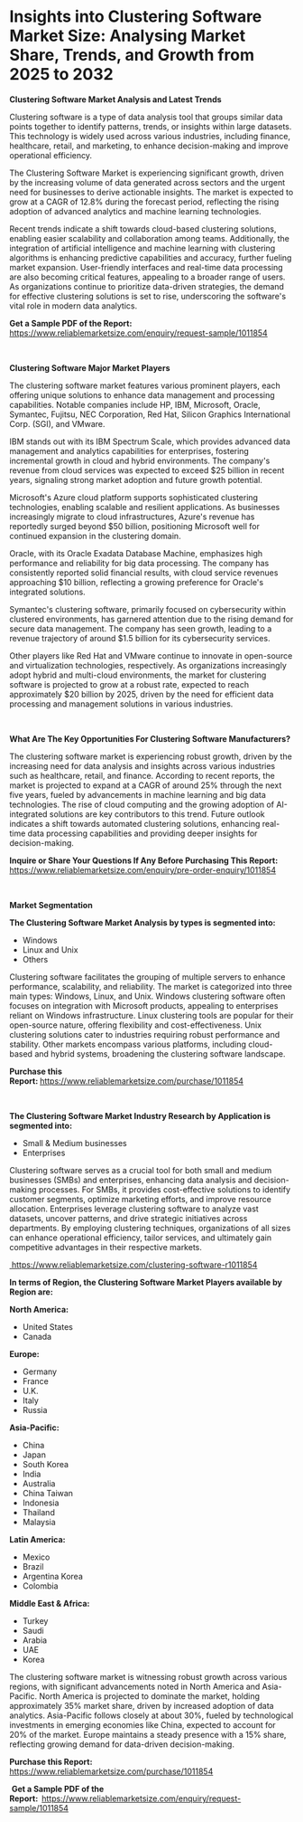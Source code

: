 <p><h1>Insights into Clustering Software Market Size: Analysing Market Share, Trends, and Growth from 2025 to 2032</h1></p><p><strong>Clustering Software Market Analysis and Latest Trends</strong></p>
<p><p>Clustering software is a type of data analysis tool that groups similar data points together to identify patterns, trends, or insights within large datasets. This technology is widely used across various industries, including finance, healthcare, retail, and marketing, to enhance decision-making and improve operational efficiency.</p><p>The Clustering Software Market is experiencing significant growth, driven by the increasing volume of data generated across sectors and the urgent need for businesses to derive actionable insights. The market is expected to grow at a CAGR of 12.8% during the forecast period, reflecting the rising adoption of advanced analytics and machine learning technologies. </p><p>Recent trends indicate a shift towards cloud-based clustering solutions, enabling easier scalability and collaboration among teams. Additionally, the integration of artificial intelligence and machine learning with clustering algorithms is enhancing predictive capabilities and accuracy, further fueling market expansion. User-friendly interfaces and real-time data processing are also becoming critical features, appealing to a broader range of users. As organizations continue to prioritize data-driven strategies, the demand for effective clustering solutions is set to rise, underscoring the software's vital role in modern data analytics.</p></p>
<p><strong>Get a Sample PDF of the Report:&nbsp;</strong> <a href="https://www.reliablemarketsize.com/enquiry/request-sample/1011854?utm_campaign=2819&utm_medium=2&utm_source=Github&utm_content=ia&utm_term=17042025&utm_id=clustering-software">https://www.reliablemarketsize.com/enquiry/request-sample/1011854</a></p>
<p>&nbsp;</p>
<p><strong>Clustering Software Major Market Players</strong></p>
<p><p>The clustering software market features various prominent players, each offering unique solutions to enhance data management and processing capabilities. Notable companies include HP, IBM, Microsoft, Oracle, Symantec, Fujitsu, NEC Corporation, Red Hat, Silicon Graphics International Corp. (SGI), and VMware.</p><p>IBM stands out with its IBM Spectrum Scale, which provides advanced data management and analytics capabilities for enterprises, fostering incremental growth in cloud and hybrid environments. The company's revenue from cloud services was expected to exceed $25 billion in recent years, signaling strong market adoption and future growth potential.</p><p>Microsoft's Azure cloud platform supports sophisticated clustering technologies, enabling scalable and resilient applications. As businesses increasingly migrate to cloud infrastructures, Azure's revenue has reportedly surged beyond $50 billion, positioning Microsoft well for continued expansion in the clustering domain.</p><p>Oracle, with its Oracle Exadata Database Machine, emphasizes high performance and reliability for big data processing. The company has consistently reported solid financial results, with cloud service revenues approaching $10 billion, reflecting a growing preference for Oracle's integrated solutions.</p><p>Symantec's clustering software, primarily focused on cybersecurity within clustered environments, has garnered attention due to the rising demand for secure data management. The company has seen growth, leading to a revenue trajectory of around $1.5 billion for its cybersecurity services.</p><p>Other players like Red Hat and VMware continue to innovate in open-source and virtualization technologies, respectively. As organizations increasingly adopt hybrid and multi-cloud environments, the market for clustering software is projected to grow at a robust rate, expected to reach approximately $20 billion by 2025, driven by the need for efficient data processing and management solutions in various industries.</p></p>
<p>&nbsp;</p>
<p><strong>What Are The Key Opportunities For Clustering Software Manufacturers?</strong></p>
<p><p>The clustering software market is experiencing robust growth, driven by the increasing need for data analysis and insights across various industries such as healthcare, retail, and finance. According to recent reports, the market is projected to expand at a CAGR of around 25% through the next five years, fueled by advancements in machine learning and big data technologies. The rise of cloud computing and the growing adoption of AI-integrated solutions are key contributors to this trend. Future outlook indicates a shift towards automated clustering solutions, enhancing real-time data processing capabilities and providing deeper insights for decision-making.</p></p>
<p><strong>Inquire or Share Your Questions If Any Before Purchasing This Report:</strong> <a href="https://www.reliablemarketsize.com/enquiry/pre-order-enquiry/1011854?utm_campaign=2819&utm_medium=2&utm_source=Github&utm_content=ia&utm_term=17042025&utm_id=clustering-software">https://www.reliablemarketsize.com/enquiry/pre-order-enquiry/1011854</a></p>
<p>&nbsp;</p>
<p><strong>Market Segmentation</strong></p>
<p><strong>The Clustering Software Market Analysis by types is segmented into:</strong></p>
<p><ul><li>Windows</li><li>Linux and Unix</li><li>Others</li></ul></p>
<p><p>Clustering software facilitates the grouping of multiple servers to enhance performance, scalability, and reliability. The market is categorized into three main types: Windows, Linux, and Unix. Windows clustering software often focuses on integration with Microsoft products, appealing to enterprises reliant on Windows infrastructure. Linux clustering tools are popular for their open-source nature, offering flexibility and cost-effectiveness. Unix clustering solutions cater to industries requiring robust performance and stability. Other markets encompass various platforms, including cloud-based and hybrid systems, broadening the clustering software landscape.</p></p>
<p><strong>Purchase this Report:&nbsp;</strong><a href="https://www.reliablemarketsize.com/purchase/1011854?utm_campaign=2819&utm_medium=2&utm_source=Github&utm_content=ia&utm_term=17042025&utm_id=clustering-software">https://www.reliablemarketsize.com/purchase/1011854</a></p>
<p>&nbsp;</p>
<p><strong>The Clustering Software Market Industry Research by Application is segmented into:</strong></p>
<p><ul><li>Small & Medium businesses</li><li>Enterprises</li></ul></p>
<p><p>Clustering software serves as a crucial tool for both small and medium businesses (SMBs) and enterprises, enhancing data analysis and decision-making processes. For SMBs, it provides cost-effective solutions to identify customer segments, optimize marketing efforts, and improve resource allocation. Enterprises leverage clustering software to analyze vast datasets, uncover patterns, and drive strategic initiatives across departments. By employing clustering techniques, organizations of all sizes can enhance operational efficiency, tailor services, and ultimately gain competitive advantages in their respective markets.</p></p>
<p><a href="https://www.reliablemarketsize.com/clustering-software-r1011854?utm_campaign=2819&utm_medium=2&utm_source=Github&utm_content=ia&utm_term=17042025&utm_id=clustering-software">&nbsp;https://www.reliablemarketsize.com/clustering-software-r1011854</a></p>
<p><strong>In terms of Region, the Clustering Software Market Players available by Region are:</strong></p>
<p>
    <p> <strong> North America: </strong>
        <ul>
            <li>United States</li>
            <li>Canada</li>
        </ul>
        </p> 
    <p> <strong> Europe: </strong>
        <ul>
            <li>Germany</li>
            <li>France</li>
            <li>U.K.</li>
            <li>Italy</li>
            <li>Russia</li>
        </ul>
        </p> 
    <p> <strong> Asia-Pacific: </strong>
        <ul>
            <li>China</li>
            <li>Japan</li>
            <li>South Korea</li>
            <li>India</li>
            <li>Australia</li>
            <li>China Taiwan</li>
            <li>Indonesia</li>
            <li>Thailand</li>
            <li>Malaysia</li>
        </ul>
        </p> 
    <p> <strong> Latin America: </strong>
        <ul>
            <li>Mexico</li>
            <li>Brazil</li>
            <li>Argentina Korea</li>
            <li>Colombia</li>
        </ul>
        </p> 
    <p> <strong> Middle East & Africa: </strong>
        <ul>
            <li>Turkey</li>
            <li>Saudi</li>
            <li>Arabia</li>
            <li>UAE</li>
            <li>Korea</li>
        </ul>
    </p>
    </p>
<p><p>The clustering software market is witnessing robust growth across various regions, with significant advancements noted in North America and Asia-Pacific. North America is projected to dominate the market, holding approximately 35% market share, driven by increased adoption of data analytics. Asia-Pacific follows closely at about 30%, fueled by technological investments in emerging economies like China, expected to account for 20% of the market. Europe maintains a steady presence with a 15% share, reflecting growing demand for data-driven decision-making.</p></p>
<p><strong>Purchase this Report: </strong><a href="https://www.reliablemarketsize.com/purchase/1011854?utm_campaign=2819&utm_medium=2&utm_source=Github&utm_content=ia&utm_term=17042025&utm_id=clustering-software">https://www.reliablemarketsize.com/purchase/1011854</a></p>
<p>&nbsp;<strong>Get a Sample PDF of the Report:&nbsp;&nbsp;</strong><a href="https://www.reliablemarketsize.com/enquiry/request-sample/1011854?utm_campaign=2819&utm_medium=2&utm_source=Github&utm_content=ia&utm_term=17042025&utm_id=clustering-software">https://www.reliablemarketsize.com/enquiry/request-sample/1011854</a></p>
<p><strong></strong></p>
<p><p></p><p></p><p></p></p>